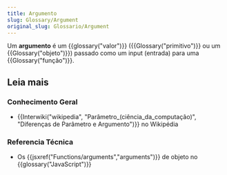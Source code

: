 ```yaml
---
title: Argumento
slug: Glossary/Argument
original_slug: Glossario/Argument
---
```

Um **argumento** é um {{glossary("valor")}} ({{Glossary("primitivo")}} ou um {{Glossary("objeto")}}) passado como um input (entrada) para uma {{Glossary("função")}}.

## Leia mais

### Conhecimento Geral

- {{Interwiki("wikipedia", "Parâmetro_(ciência_da_computação)", "Diferenças de Parâmetro e Argumento")}} no Wikipédia

### Referencia Técnica

- Os {{jsxref("Functions/arguments","arguments")}} de objeto no {{glossary("JavaScript")}}
